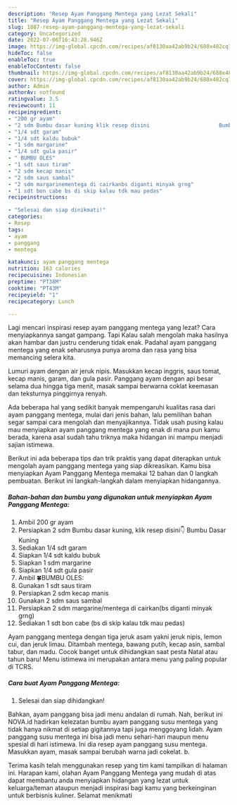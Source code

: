 ```yaml
---
description: "Resep Ayam Panggang Mentega yang Lezat Sekali"
title: "Resep Ayam Panggang Mentega yang Lezat Sekali"
slug: 1887-resep-ayam-panggang-mentega-yang-lezat-sekali
category: Uncategorized
date: 2022-07-06T16:43:28.946Z
image: https://img-global.cpcdn.com/recipes/af8130aa42ab9b24/680x482cq70/ayam-panggang-mentega-foto-resep-utama.jpg
hideToc: false
enableToc: true
enableTocContent: false
thumbnail: https://img-global.cpcdn.com/recipes/af8130aa42ab9b24/680x482cq70/ayam-panggang-mentega-foto-resep-utama.jpg
cover: https://img-global.cpcdn.com/recipes/af8130aa42ab9b24/680x482cq70/ayam-panggang-mentega-foto-resep-utama.jpg
author: Admin
authorAv: notfound
ratingvalue: 3.5
reviewcount: 11
recipeingredient:
- "200 gr ayam"
- "2 sdm Bumbu dasar kuning klik resep disini                      Bumbu Dasar Kuning"
- "1/4 sdt garam"
- "1/4 sdt kaldu bubuk"
- "1 sdm margarine"
- "1/4 sdt gula pasir"
- " BUMBU OLES"
- "1 sdt saus tiram"
- "2 sdm kecap manis"
- "2 sdm saus sambal"
- "2 sdm margarinementega di cairkanbs diganti minyak grng"
- "1 sdt bon cabe bs di skip kalau tdk mau pedas"
recipeinstructions:

- "Selesai dan siap dinikmati!"
categories:
- Resep
tags:
- ayam
- panggang
- mentega

katakunci: ayam panggang mentega 
nutrition: 163 calories
recipecuisine: Indonesian
preptime: "PT38M"
cooktime: "PT43M"
recipeyield: "1"
recipecategory: Lunch

---
```



Lagi mencari inspirasi resep ayam panggang mentega yang lezat? Cara menyiapkannya sangat gampang. Tapi Kalau salah mengolah maka hasilnya akan hambar dan justru cenderung tidak enak. Padahal ayam panggang mentega yang enak seharusnya punya aroma dan rasa yang bisa memancing selera kita.


Lumuri ayam dengan air jeruk nipis. Masukkan kecap inggris, saus tomat, kecap manis, garam, dan gula pasir. Panggang ayam dengan api besar selama dua hingga tiga menit, masak sampai berwarna coklat keemasan dan teksturnya pinggirnya renyah.

Ada beberapa hal yang sedikit banyak mempengaruhi kualitas rasa dari ayam panggang mentega, mulai dari jenis bahan, lalu pemilihan bahan segar sampai cara mengolah dan menyajikannya. Tidak usah pusing kalau mau menyiapkan ayam panggang mentega yang enak di mana pun kamu berada, karena asal sudah tahu triknya maka hidangan ini mampu menjadi sajian istimewa.


Berikut ini ada beberapa tips dan trik praktis yang dapat diterapkan untuk mengolah ayam panggang mentega yang siap dikreasikan. Kamu bisa menyiapkan Ayam Panggang Mentega memakai 12 bahan dan 0 langkah pembuatan. Berikut ini langkah-langkah dalam menyiapkan hidangannya.

<!--inarticleads1-->

##### Bahan-bahan dan bumbu yang digunakan untuk menyiapkan Ayam Panggang Mentega:

1. Ambil 200 gr ayam
1. Persiapkan 2 sdm Bumbu dasar kuning, klik resep disini👇                      Bumbu Dasar Kuning
1. Sediakan 1/4 sdt garam
1. Siapkan 1/4 sdt kaldu bubuk
1. Siapkan 1 sdm margarine
1. Siapkan 1/4 sdt gula pasir
1. Ambil  🍀BUMBU OLES:
1. Gunakan 1 sdt saus tiram
1. Persiapkan 2 sdm kecap manis
1. Gunakan 2 sdm saus sambal
1. Persiapkan 2 sdm margarine/mentega di cairkan(bs diganti minyak grng)
1. Sediakan 1 sdt bon cabe (bs di skip kalau tdk mau pedas)


Ayam panggang mentega dengan tiga jeruk asam yakni jeruk nipis, lemon cui, dan jeruk limau. Ditambah mentega, bawang putih, kecap asin, sambal tabur, dan madu. Cocok banget untuk dihidangkan saat pesta Natal atau tahun baru! Menu istimewa ini merupakan antara menu yang paling popular di TCRS. 

<!--inarticleads2-->

##### Cara buat Ayam Panggang Mentega:


1. Selesai dan siap dihidangkan!

Bahkan, ayam panggang bisa jadi menu andalan di rumah. Nah, berikut ini NOVA.id hadirkan kelezatan bumbu ayam panggang susu mentega yang tidak hanya nikmat di setiap gigitannya tapi juga menggoyang lidah. Ayam panggang susu mentega ini bisa jadi menu sehari-hari maupun menu spesial di hari istimewa. Ini dia resep ayam panggang susu mentega. Masukkan ayam, masak sampai berubah warna jadi cokelat. b. 

Terima kasih telah menggunakan resep yang tim kami tampilkan di halaman ini. Harapan kami, olahan Ayam Panggang Mentega yang mudah di atas dapat membantu anda menyiapkan hidangan yang lezat untuk keluarga/teman ataupun menjadi inspirasi bagi kamu yang berkeinginan untuk berbisnis kuliner. Selamat menikmati

